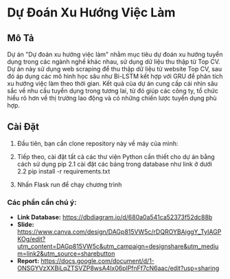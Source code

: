 # Dự Đoán Xu Hướng Việc Làm

## Mô Tả

Dự án "Dự đoán xu hướng việc làm" nhằm mục tiêu dự đoán xu hướng tuyển dụng trong các ngành nghề khác nhau, sử dụng dữ liệu thu thập từ Top CV. Dự án này sử dụng web scraping để thu thập dữ liệu từ website Top CV, sau đó áp dụng các mô hình học sâu như Bi-LSTM kết hợp với GRU để phân tích xu hướng việc làm theo thời gian. Kết quả của dự án cung cấp cái nhìn sâu sắc về nhu cầu tuyển dụng trong tương lai, từ đó giúp các công ty, tổ chức hiểu rõ hơn về thị trường lao động và có những chiến lược tuyển dụng phù hợp.

## Cài Đặt

1. Đầu tiên, bạn cần clone repository này về máy của mình:

2. Tiếp theo, cài đặt tất cả các thư viện Python cần thiết cho dự án bằng cách sử dụng pip
2.1  cài đặt các bảng trong database như link ở dưới  
2.2  pip install -r requirements.txt

4. Nhấn Flask run để chạy chương trình




### Các phần cần chú ý:
- **Link Database:** <https://dbdiagram.io/d/680a0a541ca52373f52dc88b>
- **Slide:**  <https://www.canva.com/design/DAGp815VW5c/rDQROYBAiggY_TyIAGPKOg/edit?utm_content=DAGp815VW5c&utm_campaign=designshare&utm_medium=link2&utm_source=sharebutton>
- **Report:** <https://docs.google.com/document/d/1-ONSGYVzXXBiLqZTSVZP8wsA4lx06plPfnFf7cN6aac/edit?usp=sharing>
  

